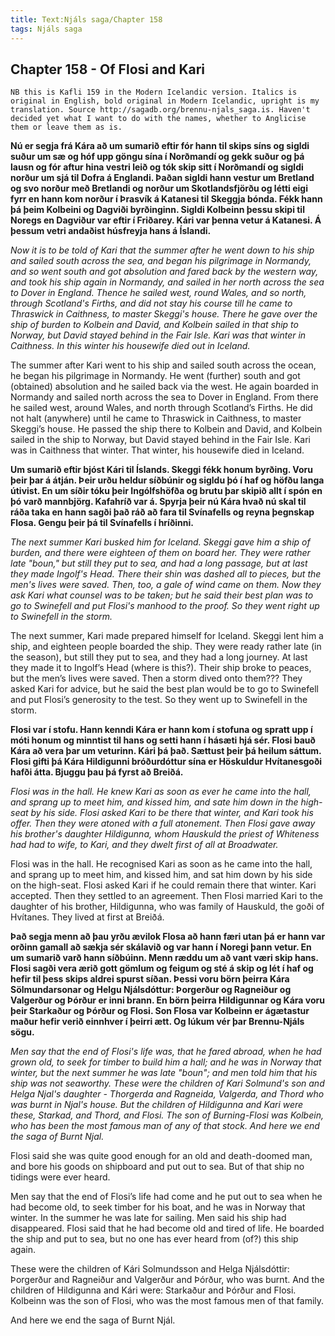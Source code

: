 ```yaml
---
title: Text:Njáls saga/Chapter 158
tags: Njáls saga
---
```


## Chapter 158 - Of Flosi and Kari

`NB this is Kafli 159 in the Modern Icelandic version. Italics is original in English, bold original in Modern Icelandic, upright is my translation. Source http://sagadb.org/brennu-njals_saga.is. Haven't decided yet what I want to do with the names, whether to Anglicise them or leave them as is.`

**Nú er segja frá Kára að um sumarið eftir fór hann til skips síns og sigldi suður um sæ og hóf upp göngu sína í Norðmandí og gekk suður og þá lausn og fór aftur hina vestri leið og tók skip sitt í Norðmandí og sigldi norður um sjá til Dofra á Englandi. Þaðan sigldi hann vestur um Bretland og svo norður með Bretlandi og norður um Skotlandsfjörðu og létti eigi fyrr en hann kom norður í Þrasvík á Katanesi til Skeggja bónda. Fékk hann þá þeim Kolbeini og Dagviði byrðinginn. Sigldi Kolbeinn þessu skipi til Noregs en Dagviður var eftir í Friðarey. Kári var þenna vetur á Katanesi. Á þessum vetri andaðist húsfreyja hans á Íslandi.**

*Now it is to be told of Kari that the summer after he went down to his ship and sailed south across the sea, and began his pilgrimage in Normandy, and so went south and got absolution and fared back by the western way, and took his ship again in Normandy, and sailed in her north across the sea to Dover in England. Thence he sailed west, round Wales, and so north, through Scotland's Firths, and did not stay his course till he came to Thraswick in Caithness, to master Skeggi's house. There he gave over the ship of burden to Kolbein and David, and Kolbein sailed in that ship to Norway, but David stayed behind in the Fair Isle.
Kari was that winter in Caithness. In this winter his housewife died out in Iceland.*

The summer after Kari went to his ship and sailed south across the ocean, he began his pilgrimage in Normandy. He went (further) south and got (obtained) absolution and he sailed back via the west. He again boarded in Normandy and sailed north across the sea to Dover in England. From there he sailed west, around Wales, and north through Scotland’s Firths. He did not halt (anywhere) until he came to Thraswick in Caithness, to master Skeggi’s house.  He passed the ship there to Kolbein and David, and Kolbein sailed in the ship to Norway, but David stayed behind in the Fair Isle. Kari was in Caithness that winter. That winter, his housewife died in Iceland.

**Um sumarið eftir bjóst Kári til Íslands. Skeggi fékk honum byrðing. Voru þeir þar á átján. Þeir urðu heldur síðbúnir og sigldu þó í haf og höfðu langa útivist. En um síðir tóku þeir Ingólfshöfða og brutu þar skipið allt í spón en þó varð mannbjörg. Kafahríð var á. Spyrja þeir nú Kára hvað nú skal til ráða taka en hann sagði það ráð að fara til Svínafells og reyna þegnskap Flosa. Gengu þeir þá til Svínafells í hríðinni.**

*The next summer Kari busked him for Iceland. Skeggi gave him a ship of burden, and there were eighteen of them on board her. They were rather late "boun," but still they put to sea, and had a long passage, but at last they made Ingolf's Head. There their shin was dashed all to pieces, but the men's lives were saved. Then, too, a gale of wind came on them.
Now they ask Kari what counsel was to be taken; but he said their best plan was to go to Swinefell and put Flosi's manhood to the proof. So they went right up to Swinefell in the storm.*

The next summer, Kari made prepared himself for Iceland. Skeggi lent him a ship, and eighteen people boarded the ship. They were ready rather late (in the season), but still they put to sea, and they had a long journey. At last they made it to Ingolf’s Head (where is this?). Their ship broke to peaces, but the men’s lives were saved. Then a storm dived onto them??? 
They asked Kari for advice, but he said the best plan would be to go to Swinefell and put Flosi’s generosity to the test. So they went up to Swinefell in the storm.

**Flosi var í stofu. Hann kenndi Kára er hann kom í stofuna og spratt upp í móti honum og minntist til hans og setti hann í hásæti hjá sér. Flosi bauð Kára að vera þar um veturinn. Kári þá það. Sættust þeir þá heilum sáttum. Flosi gifti þá Kára Hildigunni bróðurdóttur sína er Höskuldur Hvítanesgoði hafði átta. Bjuggu þau þá fyrst að Breiðá.**

*Flosi was in the hall. He knew Kari as soon as ever he came into the hall, and sprang up to meet him, and kissed him, and sate him down in the high-seat by his side. Flosi asked Kari to be there that winter, and Kari took his offer. Then they were atoned with a full atonement. Then Flosi gave away his brother's daughter Hildigunna, whom Hauskuld the priest of Whiteness had had to wife, to Kari, and they dwelt first of all at Broadwater.*

Flosi was in the hall. He recognised Kari as soon as he came into the hall, and sprang up to meet him, and kissed him, and sat him down by his side on the high-seat. Flosi asked Kari if he could remain there that winter. Kari accepted. Then they settled to an agreement. 
Then Flosi married Kari to the daughter of his brother, Hildigunna, who was family of Hauskuld, the goði of Hvítanes. They lived at first at Breiðá. 

**Það segja menn að þau yrðu ævilok Flosa að hann færi utan þá er hann var orðinn gamall að sækja sér skálavið og var hann í Noregi þann vetur. En um sumarið varð hann síðbúinn. Menn ræddu um að vant væri skip hans. Flosi sagði vera ærið gott gömlum og feigum og sté á skip og lét í haf og hefir til þess skips aldrei spurst síðan.
Þessi voru börn þeirra Kára Sölmundarsonar og Helgu Njálsdóttur: Þorgerður og Ragneiður og Valgerður og Þórður er inni brann. En börn þeirra Hildigunnar og Kára voru þeir Starkaður og Þórður og Flosi. Son Flosa var Kolbeinn er ágætastur maður hefir verið einnhver í þeirri ætt.
Og lúkum vér þar Brennu-Njáls sögu.**

*Men say that the end of Flosi's life was, that he fared abroad, when he had grown old, to seek for timber to build him a hall; and he was in Norway that winter, but the next summer he was late "boun"; and men told him that his ship was not seaworthy. These were the children of Kari Solmund's son and Helga Njal's daughter - Thorgerda and Ragneida, Valgerda, and Thord who was burnt in Njal's house. But the children of Hildigunna and Kari were these, Starkad, and Thord, and Flosi. The son of Burning-Flosi was Kolbein, who has been the most famous man of any of that stock. 
And here we end the saga of Burnt Njal.*

Flosi said she was quite good enough for an old and death-doomed man, and bore his goods on shipboard and put out to sea. But of that ship no tidings were ever heard.

Men say that the end of Flosi’s life had come and he put out to sea when he had become old, to seek timber for his boat, and he was in Norway that winter. In the summer he was late for sailing. Men said his ship had disappeared. Flosi said that he had become old and tired of life. He boarded the ship and put to sea, but no one has ever heard from (of?) this ship again. 

These were the children of Kári Solmundsson and Helga Njálsdóttir: Þorgerður and Ragneiður and Valgerður and Þórður, who was burnt. And the children of Hildigunna and Kári were: Starkaður and Þórður and Flosi. Kolbeinn was the son of Flosi, who was the most famous men of that family.

And here we end the saga of Burnt Njál.